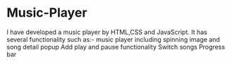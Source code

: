 # Music-Player
I have developed a music player by HTML,CSS and JavaScript.
It has several functionality such as:-
music player including spinning image and song detail popup
Add play and pause functionality
Switch songs
Progress bar
